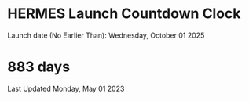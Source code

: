 # HERMES Launch Countdown Clock

Launch date (No Earlier Than): Wednesday, October 01 2025
# 883 days

Last Updated Monday, May 01 2023